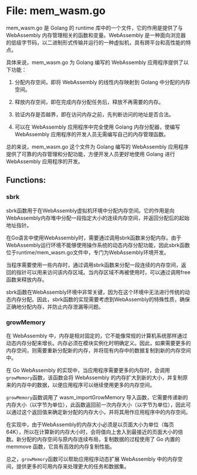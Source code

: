 # File: mem_wasm.go

mem_wasm.go 是 Golang 的 runtime 库中的一个文件，它的作用是提供了与 WebAssembly 内存管理相关的函数和变量。WebAssembly 是一种面向浏览器的低级字节码，以二进制形式传输并运行的一种虚拟机，具有跨平台和高性能的特点。

具体来说，mem_wasm.go 为 Golang 编写的 WebAssembly 应用程序提供了以下功能：

1. 分配内存空间，即将 WebAssembly 的线性内存映射到 Golang 中分配的内存空间。

2. 释放内存空间，即在完成内存分配任务后，释放不再需要的内存。

3. 验证内存是否越界，即在访问内存之前，先判断访问的地址是否合法。

4. 可以在 WebAssembly 应用程序中完全使用 Golang 内存分配器，使编写 WebAssembly 应用程序的开发人员无需编写自己的内存管理函数。

总的来说，mem_wasm.go 这个文件为 Golang 编写的 WebAssembly 应用程序提供了可靠的内存管理和分配功能，方便开发人员更好地使用 Golang 进行 WebAssembly 应用程序的开发。

## Functions:

### sbrk

sbrk函数用于在WebAssembly虚拟机环境中分配内存空间。它的作用是向WebAssembly内存堆中分配一段指定大小的连续内存空间，并返回分配后的起始地址指针。

在Go语言中使用WebAssembly时，需要通过调用sbrk函数来分配内存。由于WebAssembly运行环境不能够使用操作系统的动态内存分配功能，因此sbrk函数位于runtime/mem_wasm.go文件中，专门为WebAssembly环境开发。

当程序需要使用一些内存时，通过调用sbrk函数来分配一段连续的内存空间，返回的指针可以用来访问该内存区域。当内存区域不再被使用时，可以通过调用free函数来释放内存。

sbrk函数在WebAssembly环境中非常关键，因为在这个环境中无法进行传统的动态内存分配。因此，sbrk函数的实现需要考虑到WebAssembly的特殊性质，确保正确地分配内存，并防止内存泄漏等问题。



### growMemory

在 WebAssembly 中，内存是相对固定的，它不能像常规的计算机系统那样通过动态内存分配来增长。内存必须在模块实例化时明确定义。因此，如果需要更多的内存空间，则需要重新分配新的内存，并将现有内存中的数据复制到新的内存空间中。

在 Go WebAssembly 的实现中，当应用程序需要更多的内存时，会调用`growMemory`函数，该函数会将 WebAssembly 的内存扩大到新的大小，并复制原来的内存中的数据，以便应用程序可以继续使用更多的内存空间。

`growMemory`函数调用了 wasm_importGrowMemory 导入函数，它需要传递新的内存大小（以字节为单位），此函数返回前一次内存大小（以字节为单位），因此可以通过这个返回值来确定新分配的内存大小，并将其用作应用程序中的内存空间。

在实现中，由于WebAssembly的内存大小必须是以页面大小为单位（每页64K），所以在计算新的内存大小时，会将值向上舍入到最接近的页面大小的倍数。新分配的内存空间与原内存连续布局，复制数据的过程使用了 Go 内置的 memmove 函数，它具有高效的内存复制性能。

总之，`growMemory`函数可以帮助应用程序动态扩展 WebAssembly 中的内存空间，提供更多的可用内存来处理更大的任务和数据集。



